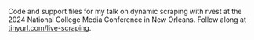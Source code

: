 Code and support files for my talk on dynamic scraping with rvest at the 2024 National College Media Conference in New Orleans. Follow along at [tinyurl.com/live-scraping](https://tinyurl.com/live-scraping).